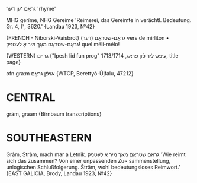 גראַם
־ען
דער
'rhyme'

MHG gerîme, NHG Gereime 'Reimerei, das Gereimte in verächtl. Bedeutung. Gr. 4, I², 3620.' {Landau 1923, №42}

{FRENCH - Niborski-Vaisbrot}
גראַם-שטראַם‏ (דער‏)	vers de mirliton
• גראַם-שטראַם מאַך מיר אַ לעטניק‏!
‎quel méli-mélo!

{WESTERN}
גריים 
{"Ipesh lid fun prog" עיפּש ליד פֿון פּראג, 1713/1714, title page}

ofn graːm אויפֿן גראַם {WTCP, Berettyó-Újfalu, 47212}

CENTRAL
========

grām, graam {Birnbaum transcriptions}

SOUTHEASTERN
==============

Grâm, Strâm, mach mar a Letnik. גראַם שטראַם מאַך מיר אַ לעטניק 'Wie reimt sich das zusammen? Von einer unpassenden Zu¬ sammenstellung, unlogischen Schlußfolgerung. Štrâm, wohl bedeutungsloses Reimwort.' {EAST GALICIA, Brody, Landau 1923, №42}